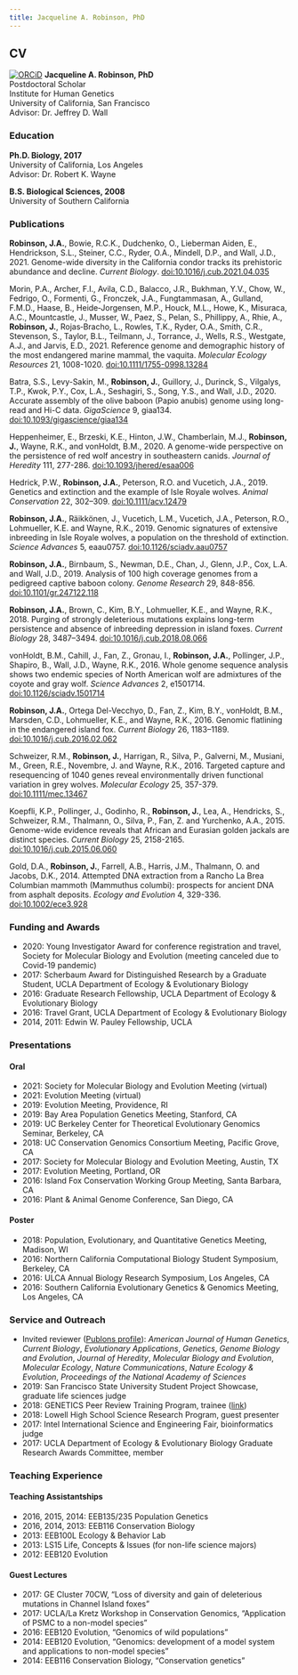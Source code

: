 ```yaml
---
title: Jacqueline A. Robinson, PhD
---
```


## CV

[![ORCiD](https://orcid.org/sites/default/files/images/orcid_16x16.png)](https://orcid.org/0000-0002-5556-815X) **Jacqueline A. Robinson, PhD**  
Postdoctoral Scholar  
Institute for Human Genetics  
University of California, San Francisco  
Advisor: Dr. Jeffrey D. Wall


### Education
**Ph.D. Biology, 2017**  
University of California, Los Angeles  
Advisor: Dr. Robert K. Wayne
  
**B.S. Biological Sciences, 2008**  
University of Southern California


### Publications
**Robinson, J.A.**, Bowie, R.C.K., Dudchenko, O., Lieberman Aiden, E., Hendrickson, S.L., Steiner, C.C., Ryder, O.A., Mindell, D.P., and Wall, J.D., 2021. Genome-wide diversity in the California condor tracks its prehistoric abundance and decline. *Current Biology*. [doi:10.1016/j.cub.2021.04.035](https://doi.org/10.1016/j.cub.2021.04.035)

Morin, P.A., Archer, F.I., Avila, C.D., Balacco, J.R., Bukhman, Y.V., Chow, W., Fedrigo, O., Formenti, G., Fronczek, J.A., Fungtammasan, A., Gulland, F.M.D., Haase, B., Heide‐Jorgensen, M.P., Houck, M.L., Howe, K., Misuraca, A.C., Mountcastle, J., Musser, W., Paez, S., Pelan, S., Phillippy, A., Rhie, A., **Robinson, J.**, Rojas‐Bracho, L., Rowles, T.K., Ryder, O.A., Smith, C.R., Stevenson, S., Taylor, B.L., Teilmann, J., Torrance, J., Wells, R.S., Westgate, A.J., and Jarvis, E.D., 2021. Reference genome and demographic history of the most endangered marine mammal, the vaquita. *Molecular Ecology Resources* 21, 1008-1020. [doi:10.1111/1755-0998.13284](https://doi.org/10.1111/1755-0998.13284)

Batra, S.S., Levy-Sakin, M., **Robinson, J.**, Guillory, J., Durinck, S., Vilgalys, T.P., Kwok, P.Y., Cox, L.A., Seshagiri, S., Song, Y.S., and Wall, J.D., 2020. Accurate assembly of the olive baboon (Papio anubis) genome using long-read and Hi-C data. *GigaScience* 9, giaa134. [doi:10.1093/gigascience/giaa134](https://doi.org/10.1093/gigascience/giaa134)

Heppenheimer, E., Brzeski, K.E., Hinton, J.W., Chamberlain, M.J., **Robinson, J.**, Wayne, R.K., and vonHoldt, B.M., 2020. A genome-wide perspective on the persistence of red wolf ancestry in southeastern canids. *Journal of Heredity* 111, 277-286. [doi:10.1093/jhered/esaa006](https://doi.org/10.1093/jhered/esaa006)

Hedrick, P.W., **Robinson, J.A.**, Peterson, R.O. and Vucetich, J.A., 2019. Genetics and extinction and the example of Isle Royale wolves. *Animal Conservation* 22, 302–309. [doi:10.1111/acv.12479](https://doi.org/10.1111/acv.12479)

**Robinson, J.A.**, Räikkönen, J., Vucetich, L.M., Vucetich, J.A., Peterson, R.O., Lohmueller, K.E. and Wayne, R.K., 2019. Genomic signatures of extensive inbreeding in Isle Royale wolves, a population on the threshold of extinction. *Science Advances* 5, eaau0757. [doi:10.1126/sciadv.aau0757](https://doi.org/10.1126/sciadv.aau0757)

**Robinson, J.A.**, Birnbaum, S., Newman, D.E., Chan, J., Glenn, J.P., Cox, L.A. and Wall, J.D., 2019. Analysis of 100 high coverage genomes from a pedigreed captive baboon colony. *Genome Research* 29, 848-856. [doi:10.1101/gr.247122.118](https://doi.org/10.1101/gr.247122.118)

**Robinson, J.A.**, Brown, C., Kim, B.Y., Lohmueller, K.E., and Wayne, R.K., 2018. Purging of strongly deleterious mutations explains long-term persistence and absence of inbreeding depression in island foxes. *Current Biology* 28, 3487–3494. [doi:10.1016/j.cub.2018.08.066](https://doi.org/10.1016/j.cub.2018.08.066)

vonHoldt, B.M., Cahill, J., Fan, Z., Gronau, I., **Robinson, J.A.**, Pollinger, J.P., Shapiro, B., Wall, J.D., Wayne, R.K., 2016. Whole genome sequence analysis shows two endemic species of North American wolf are admixtures of the coyote and gray wolf. *Science Advances* 2, e1501714. [doi:10.1126/sciadv.1501714](https://doi.org/10.1126/sciadv.1501714)

**Robinson, J.A.**, Ortega Del-Vecchyo, D., Fan, Z., Kim, B.Y., vonHoldt, B.M., Marsden, C.D., Lohmueller, K.E., and Wayne, R.K., 2016. Genomic flatlining in the endangered island fox. *Current Biology* 26, 1183–1189. [doi:10.1016/j.cub.2016.02.062](https://doi.org/10.1016/j.cub.2016.02.062)

Schweizer, R.M., **Robinson, J.**, Harrigan, R., Silva, P., Galverni, M., Musiani, M., Green, R.E., Novembre, J. and Wayne, R.K., 2016. Targeted capture and resequencing of 1040 genes reveal environmentally driven functional variation in grey wolves. *Molecular Ecology* 25, 357-379. [doi:10.1111/mec.13467](https://doi.org/10.1111/mec.13467)

Koepfli, K.P., Pollinger, J., Godinho, R., **Robinson, J.**, Lea, A., Hendricks, S., Schweizer, R.M., Thalmann, O., Silva, P., Fan, Z. and Yurchenko, A.A., 2015. Genome-wide evidence reveals that African and Eurasian golden jackals are distinct species. *Current Biology* 25, 2158-2165. [doi:10.1016/j.cub.2015.06.060](https://doi.org/10.1016/j.cub.2015.06.060)

Gold, D.A., **Robinson, J.**, Farrell, A.B., Harris, J.M., Thalmann, O. and Jacobs, D.K., 2014. Attempted DNA extraction from a Rancho La Brea Columbian mammoth (Mammuthus columbi): prospects for ancient DNA from asphalt deposits. *Ecology and Evolution* 4, 329-336. [doi:10.1002/ece3.928](https://doi.org/10.1002/ece3.928)


### Funding and Awards
- 2020: Young Investigator Award for conference registration and travel, Society for Molecular Biology and Evolution (meeting canceled due to Covid-19 pandemic)
- 2017: Scherbaum Award for Distinguished Research by a Graduate Student, UCLA Department of Ecology & Evolutionary Biology
- 2016: Graduate Research Fellowship, UCLA Department of Ecology & Evolutionary Biology
- 2016: Travel Grant, UCLA Department of Ecology & Evolutionary Biology 
- 2014, 2011: Edwin W. Pauley Fellowship, UCLA


### Presentations
#### Oral
- 2021: Society for Molecular Biology and Evolution Meeting (virtual)
- 2021: Evolution Meeting (virtual)
- 2019: Evolution Meeting, Providence, RI
- 2019: Bay Area Population Genetics Meeting, Stanford, CA
- 2019: UC Berkeley Center for Theoretical Evolutionary Genomics Seminar, Berkeley, CA
- 2018: UC Conservation Genomics Consortium Meeting, Pacific Grove, CA
- 2017: Society for Molecular Biology and Evolution Meeting, Austin, TX
- 2017: Evolution Meeting, Portland, OR
- 2016: Island Fox Conservation Working Group Meeting, Santa Barbara, CA
- 2016: Plant & Animal Genome Conference, San Diego, CA

#### Poster
- 2018: Population, Evolutionary, and Quantitative Genetics Meeting, Madison, WI
- 2016: Northern California Computational Biology Student Symposium, Berkeley, CA
- 2016: ULCA Annual Biology Research Symposium, Los Angeles, CA
- 2016: Southern California Evolutionary Genetics & Genomics Meeting, Los Angeles, CA


### Service and Outreach
- Invited reviewer ([Publons profile](https://publons.com/a/1206609/)): *American Journal of Human Genetics*, *Current Biology*, *Evolutionary Applications*, *Genetics*, *Genome Biology and Evolution*, *Journal of Heredity*, *Molecular Biology and Evolution*, *Molecular Ecology*, *Nature Communications*, *Nature Ecology & Evolution*, *Proceedings of the National Academy of Sciences*
- 2019: San Francisco State University Student Project Showcase, graduate life sciences judge
- 2018: GENETICS Peer Review Training Program, trainee ([link](http://www.genetics.org/content/early-career-reviewers))
- 2018: Lowell High School Science Research Program, guest presenter
- 2017: Intel International Science and Engineering Fair, bioinformatics judge
- 2017: UCLA Department of Ecology & Evolutionary Biology Graduate Research Awards Committee, member


### Teaching Experience
#### Teaching Assistantships
- 2016, 2015, 2014: EEB135/235 Population Genetics
- 2016, 2014, 2013: EEB116 Conservation Biology
- 2013: EEB100L Ecology & Behavior Lab
- 2013: LS15 Life, Concepts & Issues (for non-life science majors)
- 2012: EEB120 Evolution

#### Guest Lectures
- 2017: GE Cluster 70CW, “Loss of diversity and gain of deleterious mutations in Channel Island foxes” 
- 2017: UCLA/La Kretz Workshop in Conservation Genomics, “Application of PSMC to a non-model species”
- 2016: EEB120 Evolution, “Genomics of wild populations”
- 2014: EEB120 Evolution, “Genomics: development of a model system and applications to non-model species”
- 2014: EEB116 Conservation Biology, “Conservation genetics”
